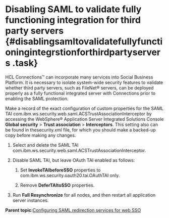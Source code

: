 # Disabling SAML to validate fully functioning integration for third party servers {#disablingsamltovalidatefullyfunctioningintegrstionforthirdpartyservers .task}

HCL Connections™ can incorporate many services into Social Business Platform. It is necessary to isolate system-wide security features to validate whether third party servers, such as FileNet® servers, can be deployed properly as a fully functional integrated server with Connections prior to enabling the SAML protection.

Make a record of the exact configuration of custom properties for the SAML TAI com.ibm.ws.security.web.saml.ACSTrustAssociationInterceptor by accessing the WebSphere® Application Server Integrated Solutions Console **Global security** \> **Trust association** \> **Interceptors**. This setting also can be found in thesecurity.xml file, for which you should make a backed-up copy before making any changes.

1.  Select and delete the SAML TAI com.ibm.ws.security.web.saml.ACSTrustAssociationInterceptor.

2.  Disable SAML TAI, but leave OAuth TAI enabled as follows:

    1.  Set **InvokeTAIbeforeSSO** properties to com.ibm.ws.security.oauth20.tai.OAuthTAI only.

    2.  Remove **DeferTAItoSSO** properties.

3.  Run **Full Resynchronize** for all nodes, and then restart all application server instances.


**Parent topic:**[Configuring SAML redirection services for web SSO](../secure/t_inst_set_up_saml_2.md)

